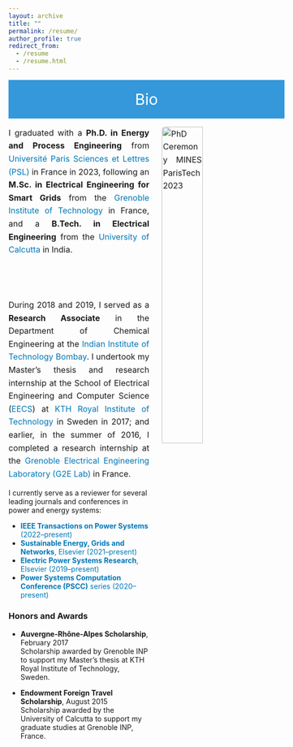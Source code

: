 ```yaml
---
layout: archive
title: ""
permalink: /resume/
author_profile: true
redirect_from:
  - /resume
  - /resume.html
---
```

<!-- Bio Header -->
<div style="background-color: #3498db; color: #fff; padding: 20px; width: 100%; font-size: 30px; text-align: center;">
  Bio
</div>

<!-- Global Link Style -->
<style>
a {
    color: #0077b6 !important;
    text-decoration: none;
}
</style>

<!-- Bio Section with floated image and justified text -->
<div style="text-align: justify; font-size: 16px; line-height: 1.6;">
  <img src="/_pages/PSL_Ceremonie_Docteurs_2023_BM.jpeg" 
       alt="PhD Ceremony MINES ParisTech 2023" 
       style="float: right; margin-left: 25px; margin-bottom: 15px; width: 40%; max-width: 320px; border-radius: 8px;">
  
  I graduated with a <strong>Ph.D. in Energy and Process Engineering</strong> from 
  <a href="https://www.psl.eu/">Université Paris Sciences et Lettres (PSL)</a> in France in 2023, 
  following an <strong>M.Sc. in Electrical Engineering for Smart Grids</strong> from the 
  <a href="https://www.grenoble-inp.fr/">Grenoble Institute of Technology</a> in France, and a 
  <strong>B.Tech. in Electrical Engineering</strong> from the 
  <a href="https://www.caluniv.ac.in/">University of Calcutta</a> in India.

  <br><br>

  During 2018 and 2019, I served as a <strong>Research Associate</strong> in the Department of Chemical Engineering at the 
  <a href="https://www.iitb.ac.in/">Indian Institute of Technology Bombay</a>. I undertook my Master’s thesis and research internship at the School of Electrical Engineering and Computer Science 
  (<a href="https://www.kth.se/eecs">EECS</a>) at 
  <a href="https://www.kth.se/en">KTH Royal Institute of Technology</a> in Sweden in 2017; and earlier, in the summer of 2016, I completed a research internship at the 
  <a href="https://g2elab.grenoble-inp.fr/">Grenoble Electrical Engineering Laboratory (G2E Lab)</a> in France.
</div>


I currently serve as a reviewer for several leading journals and conferences in power and energy systems:

- <a href="https://ieeexplore.ieee.org/xpl/RecentIssue.jsp?punumber=59"><strong>IEEE Transactions on Power Systems</strong> (2022–present)</a>  
- <a href="https://www.sciencedirect.com/journal/sustainable-energy-grids-and-networks"><strong>Sustainable Energy, Grids and Networks</strong>, Elsevier (2021–present)</a>  
- <a href="https://www.journals.elsevier.com/electric-power-systems-research"><strong>Electric Power Systems Research</strong>, Elsevier (2019–present)</a>  
- <a href="https://pscc-central.epfl.ch/"><strong>Power Systems Computation Conference (PSCC)</strong> series (2020–present)</a>

<h3>Honors and Awards</h3>

- <strong>Auvergne-Rhône-Alpes Scholarship</strong>, February 2017  
  Scholarship awarded by Grenoble INP to support my Master’s thesis at KTH Royal Institute of Technology, Sweden.

- <strong>Endowment Foreign Travel Scholarship</strong>, August 2015  
  Scholarship awarded by the University of Calcutta to support my graduate studies at Grenoble INP, France.
